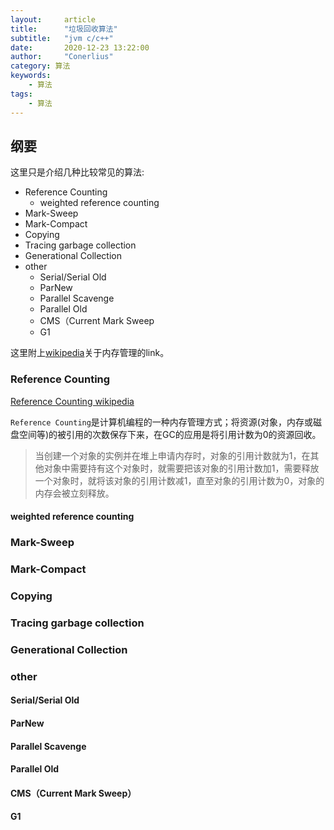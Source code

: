 ```yaml
---
layout:     article
title:      "垃圾回收算法"
subtitle:   "jvm c/c++"
date:       2020-12-23 13:22:00
author:     "Conerlius"
category: 算法
keywords: 
    - 算法
tags:
    - 算法
---
```


## 纲要

这里只是介绍几种比较常见的算法:

- Reference Counting
  - weighted reference counting
- Mark-Sweep
- Mark-Compact
- Copying
- Tracing garbage collection
- Generational Collection
- other
  - Serial/Serial Old
  - ParNew
  - Parallel Scavenge
  - Parallel Old
  - CMS（Current Mark Sweep
  - G1

这里附上[wikipedia](https://en.wikipedia.org/wiki/Memory_management)关于内存管理的link。

### Reference Counting

[Reference Counting wikipedia](https://en.wikipedia.org/wiki/Reference_counting)

`Reference Counting`是计算机编程的一种内存管理方式；将资源(对象，内存或磁盘空间等)的被引用的次数保存下来，在GC的应用是将引用计数为0的资源回收。

> 当创建一个对象的实例并在堆上申请内存时，对象的引用计数就为1，在其他对象中需要持有这个对象时，就需要把该对象的引用计数加1，需要释放一个对象时，就将该对象的引用计数减1，直至对象的引用计数为0，对象的内存会被立刻释放。

#### weighted reference counting


### Mark-Sweep

### Mark-Compact

### Copying

### Tracing garbage collection

### Generational Collection

### other

#### Serial/Serial Old

#### ParNew

#### Parallel Scavenge

#### Parallel Old

#### CMS（Current Mark Sweep）

#### G1
